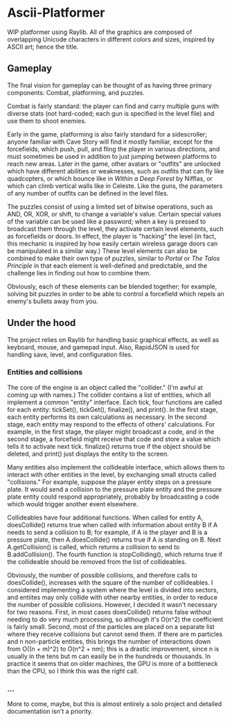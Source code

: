 # Ascii-Platformer
WIP platformer using Raylib. All of the graphics are composed of overlapping Unicode characters in
different colors and sizes, inspired by ASCII art; hence the title.

## Gameplay
The final vision for gameplay can be thought of as having three primary components: Combat, 
platforming, and puzzles.

Combat is fairly standard: the player can find and carry multiple guns with
diverse stats (not hard-coded; each gun is specified in the level file) and use them to shoot enemies.

Early in the game, platforming is also fairly standard for a sidescroller; anyone familiar 
with Cave Story will find it mostly familiar, except for the forcefields, which push, pull, 
and fling the player in various directions, and must sometimes be used in addition to just 
jumping between platforms to reach new areas. Later in the game, other avatars or "outfits" are unlocked which
have different abilities or weaknesses, such as outfits that can fly like quadcopters, or which
bounce like in *Within a Deep Forest* by Nifflas, or which can climb vertical walls like in Celeste.
Like the guns, the parameters of any number of outfits can be defined in the level files.

The puzzles consist of using a limited set of bitwise operations, such as AND, OR, XOR, or 
shift, to change a variable's value. Certain special values of the variable can be used like a 
password; when a key is pressed to broadcast them through the level, they activate certain 
level elements, such as forcefields or doors. In effect, the player is "hacking" the level (in 
fact, this mechanic is inspired by how easily certain wireless garage doors can be manipulated 
in a similar way.) These level elements can also be combined to make their own type of 
puzzles, similar to *Portal* or *The Talos Principle* in that each element is well-defined and 
predictable, and the challenge lies in finding out how to combine them.

Obviously, each of these elements can be blended together; for example, solving bit puzzles in order to
be able to control a forcefield which repels an enemy's bullets away from you.

## Under the hood

The project relies on Raylib for handling basic graphical effects, as well as keyboard, mouse, 
and gamepad input. Also, RapidJSON is used for handling save, level, and configuration files.

### Entities and collisions

The core of the engine is an object called the "collider." (I'm awful at coming up with names.) The
collider contains a list of entities, which all implement a common "entity" interface. Each tick,
four functions are called for each entity: tickSet(), tickGet(), finalize(), and print(). In the first
stage, each entity performs its own calculations as necessary. In the second stage, each entity may respond
to the effects of others' calculations. For example, in the first stage, the player might broadcast
a code, and in the second stage, a forcefield might receive that code and store a value which tells
it to activate next tick. finalize() returns true if the object should be deleted, and print() just
displays the entity to the screen.

Many entities also implement the collideable interface, which allows them to interact with 
other entities in the level, by exchanging small structs called "collisions." For example, 
suppose the player entity steps on a pressure plate. It would send a collision to the pressure 
plate entity and the pressure plate entity could respond appropriately, probably by 
broadcasting a code which would trigger another event elsewhere.

Collideables have four additional functions. When called for entity A, doesCollide() returns 
true when called with information about entity B if A needs to send a collision to B; for 
example, if A is the player and B is a pressure plate, then A.doesCollide() returns true if A 
is standing on B. Next A.getCollision() is called, which returns a collision to send to 
B.addCollision(). The fourth function is stopColliding(), which returns true if the 
collideable should be removed from the list of collideables.

Obviously, the number of possible collisions, and therefore calls to doesCollide(), increases 
with the square of the number of collideables. I considered implementing a system where the 
level is divided into sectors, and entiites may only collide with other nearby entities, in 
order to reduce the number of possible collisions. However, I decided it wasn't necessary for 
two reasons. First, in most cases doesCollide() returns false without needing to do very much 
processing, so although it's O(n^2) the coefficient is fairly small. Second, most of the 
particles are placed on a separate list where they receive collisions but cannot send them. If 
there are m particles and n non-particle entities, this brings the number of interactions down 
from O((n + m)^2) to O(n^2 + nm); this is a drastic improvement, since n is usually in the 
tens but m can easily be in the hundreds or thousands. In practice it seems that on older machines,
the GPU is more of a bottleneck than the CPU, so I think this was the right call.

### ...
More to come, maybe, but this is almost entirely a solo project and detailed documentation isn't a priority.
